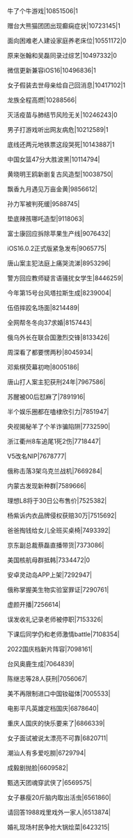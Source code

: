 牛了个牛游戏|10851506|1

赠台大熊猫团团出现癫痫症状|10723145|1

面向困难老人建设家庭养老床位|10551172|0

原来张翰和吴磊同录过综艺|10497332|0

微信更新兼容iOS16|10496836|1

女子假装去世母亲给自己回消息|10417102|1

龙族全程高燃|10288566|

灭活疫苗与肺结节风险无关|10246243|0

男子打游戏听出网友病危|10212589|1

底线还两元地铁票这段哭死|10143887|1

中国女篮47分大胜波黑|10114794|

黄晓明王鸥新剧复古风造型|10038750|

飘香九月遇见万亩金黄|9856612|

孙力军被判死缓|9588745|

垫底辣孩哪吒造型|9118063|

富士康回应拆除苹果生产线|9076432|

iOS16.0.2正式版紧急发布|9065775|

唐山案主犯法庭上痛哭流涕|8953296|

警方回应教师疑言语骚扰女学生|8446259|

今年第15号台风塔拉斯生成|8239004|

伍佰摔跤名场面|8214489|

全网帮冬冬向37求婚|8157443|

俄乌外长在联合国激烈交锋|8133426|

周深看了都要愣两秒|8045934|

邓紫棋荧幕初吻|8005186|

唐山打人案主犯获刑24年|7967586|

苏醒被00后怼麻了|7891916|

半个娱乐圈都在嗑棣欣引力|7851947|

央视揭秘羊了个羊诈骗陷阱|7732590|

浙江衢州8车追尾1死2伤|7718447|

V5改名NIP|7678777|

俄称击落3架乌克兰战机|7669284|

内蒙古发现新种群|7589666|

理想L8将于30日公布售价|7525382|

杨紫诉内衣品牌侵权获赔30万|7515692|

爸爸掏钱给女儿全班买桌椅|7493392|

京东副总裁蔡磊直播带货|7373086|

美国核航母群抵韩|7334472|0

安卓灵动岛APP上架|7292947|

俄称掌握美生物实验室罪证|7290761|

虚颜开播|7256614|

误发收礼记录老师被停职|7153326|

下课后同学仍和老师激情battle|7108354|

2022国庆档新片阵容|7098161|

台风奥鹿生成|7064839|

陈继志等28人获刑|7056067|

美不再限制进口中国钕磁体|7005533|

电影平凡英雄定档国庆|6878640|

重庆人国庆的快乐要来了|6866339|

女子面试被说太漂亮不可靠|6820711|

潮汕人有多爱吃朥|6729794|

成毅剧抛脸|6609582|

甄选天团魂穿武侠了|6569575|

女子暴瘦20斤脑内取出活虫|6561860|

请回答1988戏里戏外一家人|6513874|

婚礼现场村民争抢大锅烩菜|6423215|

